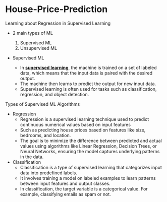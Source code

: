 # House-Price-Prediction
Learning about Regression in Supervised Learning
- 2 main types of ML
    1. Supervised ML
    2. Unsupervised ML
       
- Supervised ML

  - In **[supervised learning](https://www.geeksforgeeks.org/supervised-machine-learning/)**, the machine is trained on a set of labeled data, which means that the input data is paired with the desired output.
  - The machine then learns to predict the output for new input data.
  - Supervised learning is often used for tasks such as classification, regression, and object detection.

Types of Supervised ML Algorithms

- Regression
    - Regression is a supervised learning technique used to predict continuous numerical values based on input features
    - Such as predicting house prices based on features like size, bedrooms, and location.
    - The goal is to minimize the difference between predicted and actual values using algorithms like Linear Regression, Decision Trees, or Neural Networks, ensuring the model captures underlying patterns in the data.
- Classification
    - Classification is a type of supervised learning that categorizes input data into predefined labels.
    - It involves training a model on labeled examples to learn patterns between input features and output classes.
    - In classification, the target variable is a categorical value. For example, classifying emails as spam or not.
  
